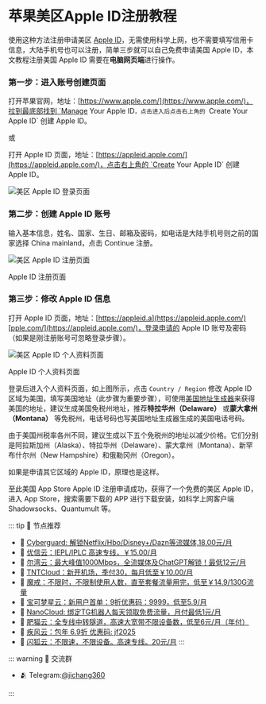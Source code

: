 # 苹果美区Apple ID注册教程

使用这种方法注册申请美区 [Apple ID](/appleid.md "Apple ID")，无需使用科学上网，也不需要填写信用卡信息，大陆手机号也可以注册，简单三步就可以自己免费申请美国 Apple ID，本文教程注册美国 Apple ID 需要在**电脑网页端**进行操作。

### 第一步：进入账号创建页面

打开苹果官网，地址：[https://www.apple.com/](https://www.apple.com/)，拉到最底部找到 `Manage Your Apple ID`，点击进入后点击右上角的 `Create Your Apple ID` 创建 Apple ID。

或

打开 Apple ID 页面，地址：[https://appleid.apple.com/](https://appleid.apple.com/)，点击右上角的 `Create Your Apple ID` 创建 Apple ID。

![美区 Apple ID 登录页面](/assets/appleid/e53405b5bb1b3196c39fde2e1f45248e-083fb5.jpg "美区 Apple ID 登录页面")

### 第二步：创建 Apple ID 账号

输入基本信息，姓名、国家、生日、邮箱及密码，如电话是大陆手机号则之前的国家选择 China mainland，点击 Continue 注册。

![美区 Apple ID 注册页面](/assets/appleid/bb4b2f3d1be5abd96401206b36104440-a47631.jpg "美区 Apple ID 注册页面")

Apple ID 注册页面

### 第三步：修改 Apple ID 信息

打开 Apple ID 页面，地址：[https://appleid.a](https://appleid.apple.com/)[pple.com/](https://appleid.apple.com/)，登录申请的 Apple ID 账号及密码（如果是刚注册账号可忽略登录步骤）。

![美区 Apple ID 个人资料页面](/assets/appleid/c27b70d7a20db98518e9cf8e2ffda973-f193c0.jpg "美区 Apple ID 个人资料页面")

Apple ID 个人资料页面

登录后进入个人资料页面，如上图所示，点击 `Country / Region` 修改 Apple ID 区域为美国，填写美国地址（此步骤为重要步骤），可使用[美国地址生成器](https://www.meiguodizhi.com/)来获得美国的地址，建议生成美国免税州地址，推荐**特拉华州（Delaware）** 或**蒙大拿州（Montana）** 等免税州，电话号码也写美国地址生成器生成的美国电话号码。

由于美国州税率各州不同，建议生成以下五个免税州的地址以减少价格。它们分别是阿拉斯加州（Alaska）、特拉华州（Delaware）、蒙大拿州（Montana）、新罕布什尔州（New Hampshire）和俄勒冈州（Oregon）。

如果是申请其它区域的 Apple ID，原理也是这样。

至此美国 App Store Apple ID 注册申请成功，获得了一个免费的美区 Apple ID，进入 App Store，搜索需要下载的 APP 进行下载安装，如科学上网客户端 Shadowsocks、Quantumult 等。

::: tip 🎉 节点推荐
- 🚀 [Cyberguard: 解锁Netflix/Hbo/Disney+/Dazn等流媒体,18.00元/月](https://a.suola.link/cyberguard)<br>
- 🚀 [优信云：IEPL/IPLC 高速专线，￥15.00/月](https://a.suola.link/youxinyun)<br>
- 🚀 [尔湾云：最大峰值1000Mbps，全流媒体及ChatGPT解锁！最低12元/月](https://a.suola.link/erwan)<br>
- 🚀 [TNTCloud：新开机场，季付30，每月低至￥10.00/月](https://a.suola.link/tnt)<br>
- 🚀 [魔戒：不限时，不限制使用人数，直至套餐流量用完，低至￥14.9/130G流量](https://a.suola.link/mojie)<br>
- 🚀 [宝可梦星云：新用户首单：9折优惠码：9999，低至5.9/月 ](https://a.suola.link/pokemon)<br>
- 🚀 [NanoCloud: 绑定TG机器人每天领取免费流量，月付最低1元/月](https://a.suola.link/nanocloud)<br>
- 🚀 [肥猫云：全专线中转隧道，高速大宽带不限设备数，低至6元/月（年付）](https://a.suola.link/feimao)<br>
- 🚀 [疾风云：包年 6.9折 优惠码: jf2025](https://a.suola.link/jifeng)<br>
- 🚀 [闪狐云：不限速，不限设备。高速专线。20元/月](https://a.suola.link/shy)
:::

::: warning  💬 交流群

- 🫂 Telegram:[@jichang360](https://t.me/jichang360)

:::